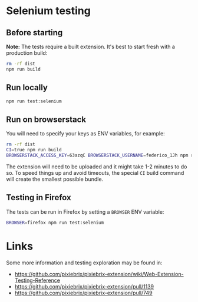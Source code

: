 # Selenium testing

## Before starting

**Note:** The tests require a built extension. It's best to start fresh with a production build:

```sh
rm -rf dist
npm run build
```

## Run locally

```sh
npm run test:selenium
```

## Run on browserstack

You will need to specify your keys as ENV variables, for example:

```sh
rm -rf dist
CI=true npm run build
BROWSERSTACK_ACCESS_KEY=63azqC BROWSERSTACK_USERNAME=federico_1Jh npm run test:selenium
```

The extension will need to be uploaded and it might take 1-2 minutes to do so. To speed things up and avoid timeouts, the special `CI` build command will create the smallest possible bundle.

## Testing in Firefox

The tests can be run in Firefox by setting a `BROWSER` ENV variable:

```sh
BROWSER=firefox npm run test:selenium
```

# Links

Some more information and testing exploration may be found in:

- https://github.com/pixiebrix/pixiebrix-extension/wiki/Web-Extension-Testing-Reference
- https://github.com/pixiebrix/pixiebrix-extension/pull/1139
- https://github.com/pixiebrix/pixiebrix-extension/pull/749

